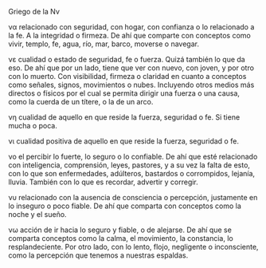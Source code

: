 Griego de la Νν

να relacionado con seguridad, con hogar, con confianza o lo relacionado a la fe. A la integridad o firmeza. De ahí que comparte con conceptos como vivir, templo, fe, agua, río, mar, barco, moverse o navegar.

νε cualidad o estado de seguridad, fe o fuerza. Quizá también lo que da eso. De ahí que por un lado, tiene que ver con nuevo, con joven, y por otro con lo muerto. Con visibilidad, firmeza o claridad en cuanto a conceptos como señales, signos, movimientos o nubes. Incluyendo otros medios más directos o físicos por el cual se permita dirigir una fuerza o una causa, como la cuerda de un títere, o la de un arco.

νη cualidad de aquello en que reside la fuerza, seguridad o fe. Si tiene mucha o poca.

νι cualidad positiva de aquello en que reside la fuerza, seguridad o fe.

νο el percibir lo fuerte, lo seguro o lo confiable. De ahí que esté relacionado con inteligencia, comprensión, leyes, pastores, y a su vez la falta de esto, con lo que son enfermedades, adúlteros, bastardos o corrompidos, lejanía, lluvia. También con lo que es recordar, advertir y corregir.

νυ relacionado con la ausencia de consciencia o percepción, justamente en lo inseguro o poco fiable. De ahí que comparta con conceptos como la noche y el sueño.

νω acción de ir hacia lo seguro y fiable, o de alejarse. De ahí que se comparta conceptos como la calma, el movimiento, la constancia, lo resplandeciente. Por otro lado, con lo lento, flojo, negligente o inconsciente, como la percepción que tenemos a nuestras espaldas.


